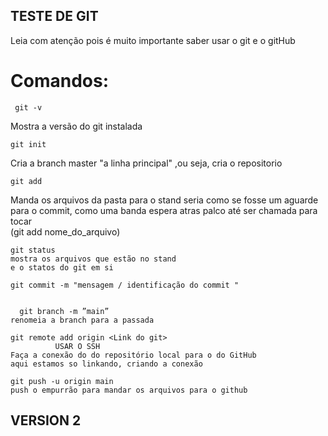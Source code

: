 ## TESTE DE GIT ## 

Leia com atenção pois é muito importante saber 
usar o git e o gitHub

# Comandos:
     git -v 
 Mostra a versão do git instalada 

    git init 
 Cria a branch master "a linha principal" 
  ,ou seja, cria o repositorio  

    git add 
 Manda os arquivos da pasta para o stand 
 seria como se fosse um aguarde para o 
 commit, como uma banda espera atras palco
 até ser chamada para tocar  
 (git add nome_do_arquivo)

    git status
    mostra os arquivos que estão no stand 
    e o statos do git em si 

    git commit -m "mensagem / identificação do commit "
	

      git branch -m ”main” 
	renomeia a branch para a passada 

	git remote add origin <Link do git>     
              USAR O SSH	
	Faça a conexão do do repositório local para o do GitHub
	aqui estamos so linkando, criando a conexão 

	git push -u origin main
	push o empurrão para mandar os arquivos para o github

## VERSION 2 ## 